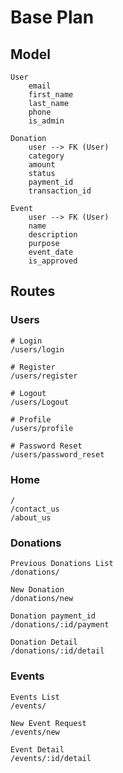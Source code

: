 # Base Plan
## Model
```
User
    email
    first_name
    last_name
    phone
    is_admin
```


```
Donation
    user --> FK (User)
    category
    amount
    status
    payment_id
    transaction_id
```

```
Event
    user --> FK (User)
    name
    description
    purpose
    event_date
    is_approved
```

## Routes
### Users
```
# Login 
/users/login

# Register
/users/register

# Logout
/users/Logout

# Profile
/users/profile

# Password Reset
/users/password_reset

```
### Home
```
/
/contact_us
/about_us
```

### Donations
```
Previous Donations List
/donations/

New Donation
/donations/new

Donation payment_id
/donations/:id/payment

Donation Detail
/donations/:id/detail
```

### Events
```
Events List
/events/

New Event Request
/events/new

Event Detail
/events/:id/detail
```